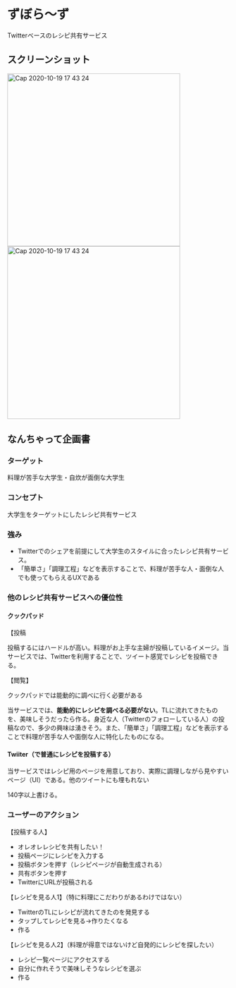 # ずぼら〜ず
Twitterベースのレシピ共有サービス

## スクリーンショット
<img width="392" alt="Cap 2020-10-19 17 43 24" src="https://user-images.githubusercontent.com/38308823/96422285-c7855180-1232-11eb-9df3-940c28d70253.png"> <img width="392" alt="Cap 2020-10-19 17 43 24" src="https://user-images.githubusercontent.com/38308823/96422406-f13e7880-1232-11eb-9999-60f730cc059f.png">



## なんちゃって企画書
### ターゲット
料理が苦手な大学生・自炊が面倒な大学生

### コンセプト
大学生をターゲットにしたレシピ共有サービス

### 強み
- Twitterでのシェアを前提にして大学生のスタイルに合ったレシピ共有サービス。
- 「簡単さ」「調理工程」などを表示することで、料理が苦手な人・面倒な人でも使ってもらえるUXである

### 他のレシピ共有サービスへの優位性
#### クックパッド

【投稿

投稿するにはハードルが高い。料理がお上手な主婦が投稿しているイメージ。当サービスでは、Twitterを利用することで、ツイート感覚でレシピを投稿できる。

【閲覧】

クックパッドでは能動的に調べに行く必要がある

当サービスでは、**能動的にレシピを調べる必要がない**。TLに流れてきたものを、美味しそうだったら作る。身近な人（Twitterのフォローしている人）の投稿なので、多少の興味は湧きそう。また、「簡単さ」「調理工程」などを表示することで料理が苦手な人や面倒な人に特化したものになる。

#### Twiiter（で普通にレシピを投稿する）

当サービスではレシピ用のページを用意しており、実際に調理しながら見やすいページ（UI）である。他のツイートにも埋もれない

140字以上書ける。

### ユーザーのアクション
【投稿する人】

- オレオレレシピを共有したい！
- 投稿ページにレシピを入力する
- 投稿ボタンを押す（レシピページが自動生成される）
- 共有ボタンを押す
- TwitterにURLが投稿される

【レシピを見る人1】（特に料理にこだわりがあるわけではない）

- TwitterのTLにレシピが流れてきたのを発見する
- タップしてレシピを見る→作りたくなる
- 作る

【レシピを見る人2】（料理が得意ではないけど自発的にレシピを探したい）

- レシピ一覧ページにアクセスする
- 自分に作れそうで美味しそうなレシピを選ぶ
- 作る
